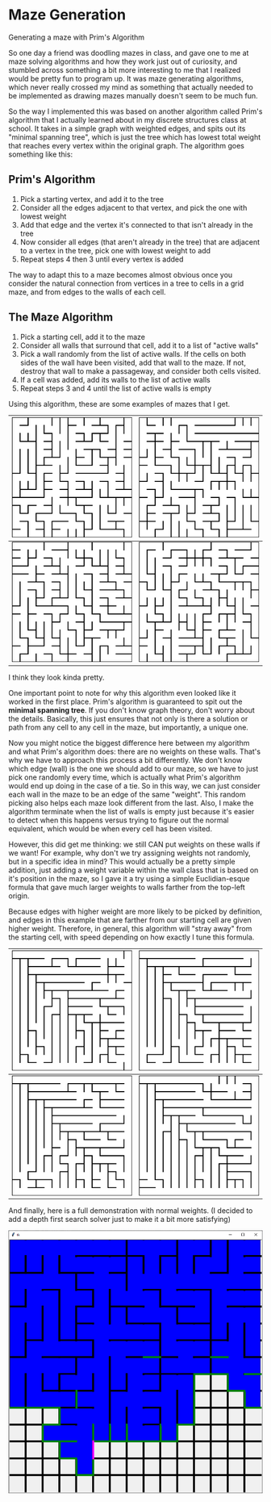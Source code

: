 # Maze Generation
 Generating a maze with Prim's Algorithm

So one day a friend was doodling mazes in class, and gave one to me  at maze solving algorithms and how they work just out of curiosity, and stumbled across something a bit more interesting to me that I realized would be pretty fun to program up. It was maze generating algorithms, which never really crossed my mind as something that actually needed to be implemented as drawing mazes manually doesn't seem to be much fun.

So the way I implemented this was based on another algorithm called Prim's algorithm that I actually learned about in my discrete structures class at school. It takes in a simple graph with weighted edges, and spits out its "minimal spanning tree", which is just the tree which has lowest total weight that reaches every vertex within the original graph. The algorithm goes something like this:

## Prim's Algorithm
1. Pick a starting vertex, and add it to the tree
2. Consider all the edges adjacent to that vertex, and pick the one with lowest weight
3. Add that edge and the vertex it's connected to that isn't already in the tree
4. Now consider all edges (that aren't already in the tree) that are adjacent to a vertex in the tree, pick one with lowest weight to add
5. Repeat steps 4 then 3 until every vertex is added

The way to adapt this to a maze becomes almost obvious once you consider the natural connection from vertices in a tree to cells in a grid maze, and from edges to the walls of each cell.

## The Maze Algorithm
1. Pick a starting cell, add it to the maze
2. Consider all walls that surround that cell, add it to a list of "active walls"
3. Pick a wall randomly from the list of active walls. If the cells on both sides of the wall have been visited, add that wall to the maze. If not, destroy that wall to make a passageway, and consider both cells visited.
4. If a cell was added, add its walls to the list of active walls
5. Repeat steps 3 and 4 until the list of active walls is empty

Using this algorithm, these are some examples of mazes that I get.

![](Images/Normal%20Weight/example3.png)  |  ![](Images/Normal%20Weight/example4.png)
:-------------------------:|:-------------------------:
![](Images/Normal%20Weight/example1.png)  |  ![](Images/Normal%20Weight/example2.png)

I think they look kinda pretty.

One important point to note for why this algorithm even looked like it worked in the first place. Prim's algorithm is guaranteed to spit out the **minimal spanning tree**. If you don't know graph theory, don't worry about the details. Basically, this just ensures that not only is there a solution or path from any cell to any cell in the maze, but importantly, a unique one.

Now you might notice the biggest difference here between my algorithm and what Prim's algorithm does: there are no weights on these walls. That's why we have to approach this process a bit differently. We don't know which edge (wall) is the one we should add to our maze, so we have to just pick one randomly every time, which is actually what Prim's algorithm would end up doing in the case of a tie. So in this way, we can just consider each wall in the maze to be an edge of the same "weight". This random picking also helps each maze look different from the last. Also, I make the algorithm terminate when the list of walls is empty just because it's easier to detect when this happens versus trying to figure out the normal equivalent, which would be when every cell has been visited.

However, this did get me thinking: we still CAN put weights on these walls if we want! For example, why don't we try assigning weights not randomly, but in a specific idea in mind? This would actually be a pretty simple addition, just adding a weight variable within the wall class that is based on it's position in the maze, so I gave it a try using a simple Euclidian-esque formula that gave much larger weights to walls farther from the top-left origin.

Because edges with higher weight are more likely to be picked by definition, and edges in this example that are farther from our starting cell are given higher weight. Therefore, in general, this algorithm will "stray away" from the starting cell, with speed depending on how exactly I tune this formula. 

![](Images/Euclidian%20Weight/example3.png)  |  ![](Images/Euclidian%20Weight/example4.png)
:-------------------------:|:-------------------------:
![](Images/Euclidian%20Weight/example1.png)  |  ![](Images/Euclidian%20Weight/example2.png)

And finally, here is a full demonstration with normal weights. (I decided to add a depth first search solver just to make it a bit more satisfying)

[![](Images/Thumbnail.png)](https://youtu.be/SMEaBl9upaA)